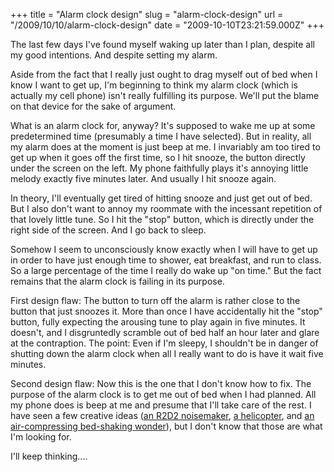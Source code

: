 +++
title = "Alarm clock design"
slug = "alarm-clock-design"
url = "/2009/10/10/alarm-clock-design"
date = "2009-10-10T23:21:59.000Z"
+++

The last few days I've found myself waking up later than I plan, despite all my good intentions. And despite setting my alarm.

Aside from the fact that I really just ought to drag myself out of bed when I know I want to get up, I'm beginning to think my alarm clock (which is actually my cell phone) isn't really fulfilling its purpose. We'll put the blame on that device for the sake of argument.

What is an alarm clock for, anyway? It's supposed to wake me up at some predetermined time (presumably a time I have selected). But in reality, all my alarm does at the moment is just beep at me. I invariably am too tired to get up when it goes off the first time, so I hit snooze, the button directly under the screen on the left. My phone faithfully plays it's annoying little melody exactly five minutes later. And usually I hit snooze again.

In theory, I'll eventually get tired of hitting snooze and just get out of bed. But I also don't want to annoy my roommate with the incessant repetition of that lovely little tune. So I hit the "stop" button, which is directly under the right side of the screen. And I go back to sleep.

Somehow I seem to unconsciously know exactly when I will have to get up in order to have just enough time to shower, eat breakfast, and run to class. So a large percentage of the time I really do wake up "on time." But the fact remains that the alarm clock is failing in its purpose.

First design flaw: The button to turn off the alarm is rather close to the button that just snoozes it. More than once I have accidentally hit the "stop" button, fully expecting the arousing tune to play again in five minutes. It doesn't, and I disgruntedly scramble out of bed half an hour later and glare at the contraption. The point: Even if I'm sleepy, I shouldn't be in danger of shutting down the alarm clock when all I really want to do is have it wait five minutes.

Second design flaw: Now this is the one that I don't know how to fix. The purpose of the alarm clock is to get me out of bed when I had planned. All my phone does is beep at me and presume that I'll take care of the rest. I have seen a few creative ideas (<a href="http://www.youtube.com/watch?v=Qaqqxq9E9p8">an R2D2 noisemaker</a>, <a href="http://www.youtube.com/watch?v=TW-lRARx47c&amp;NR=1">a helicopter</a>, and <a href="http://www.youtube.com/watch?v=kQ-l5PlDa-k">an air-compressing bed-shaking wonder</a>), but I don't know that those are what I'm looking for.

I'll keep thinking....

